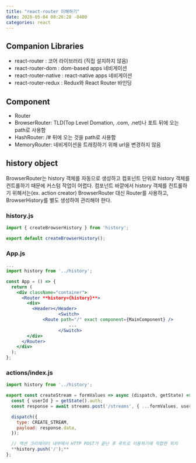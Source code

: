 ```yaml
---
title: "react-router 이해하기"
date: 2020-05-04 08:26:28 -0400
categories: react
---
```


## Companion Libraries

- react-router : 코어 라이브러리 (직접 설치하지 않음)
- react-router-dom : dom-based apps 네비게이션
- react-router-native : react-native apps 네비게이션
- react-router-redux : Redux와 React Router 바인딩

## Component

- Router
- BrowserRouter: TLD(Top Level Domation, .com, .net)나 포트 뒤에 오는 path로 사용함
- HashRouter: /# 뒤에 오는 것을 path로 사용함
- MemoryRouter: 네비게이션을 트래킹하기 위해 url을 변경하지 않음

## history object

BrowserRouter는 history 객체를 자동으로 생성하고 컴포넌트 단위로 history 객체를 컨트롤하기 때문에 커스텀 작업이 어렵다. 컴포넌트 바깥에서 history 객체를 컨트롤하기 위해서는(ex. action creator) BrowserRouter 대신 Router를 사용하고, BrowserHistory를 별도 생성하여 관리해야 한다.

### history.js

```jsx
import { createBrowserHistory } from 'history';

export default createBrowserHistory();
```

### App.js

```jsx
...
import history from '../history';

const App = () => {
  return (
    <div className="container">
      <Router **history={history}**>
        <div>
          <Header></Header>
					<Switch>
	          <Route path="/" exact component={MainComponent} />
						...
					</Switch>
        </div>
      </Router>
    </div>
  );
};
```

### actions/index.js

```jsx
import history from '../history';

export const createStream = formValues => async (dispatch, getState) => {
  const { userId } = getState().auth;
  const response = await streams.post('/streams', { ...formValues, userId });

  dispatch({
    type: CREATE_STREAM,
    payload: response.data,
  });

  // 액션 크리에이터 내부에서 HTTP POST가 끝난 후 루트로 이동하기에 적합한 위치
  **history.push('/');**
};
```


<style type="text/css">
@media (min-width: 64em) {
  .archive pre,
	.archive li,
	.archive p {
		font-size: 0.84em;
	}
}
@media (min-width: 80em) {
  .archive pre,
	.archive li,
	.archive p {
		font-size: 0.72em;
	}
}
</style>